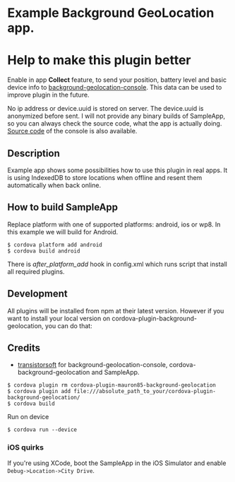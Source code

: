 Example Background GeoLocation app.
=============================================

Help to make this plugin better
==============================

Enable in app **Collect** feature, to send your position, battery level and basic device info to [background-geolocation-console](http://134.168.19.148:8080).
This data can be used to improve plugin in the future.

No ip address or device.uuid is stored on server. The device.uuid is anonymized before sent.
I will not provide any binary builds of SampleApp, so you can always check the source code, what the app is actually doing. [Source code](https://github.com/mauron85/background-geolocation-console) of the console is also available.

## Description

Example app shows some possibilities how to use this plugin in real apps.
It is using IndexedDB to store locations when offline and resent them automatically when back online.

## How to build SampleApp

Replace platform with one of supported platforms: android, ios or wp8. In this example we will build for Android.

```
$ cordova platform add android
$ cordova build android
```

There is *after_platform_add* hook in config.xml which runs script that install all required plugins.

## Development

All plugins will be installed from npm at their latest version. However if you want to install your local version on cordova-plugin-background-geolocation, you can do that:

## Credits

* [transistorsoft](https://github.com/transistorsoft) for background-geolocation-console, cordova-background-geolocation and SampleApp.

```
$ cordova plugin rm cordova-plugin-mauron85-background-geolocation
$ cordova plugin add file:///absolute_path_to_your/cordova-plugin-background-geolocation/
$ cordova build
```

Run on device

```
$ cordova run --device
```

### iOS quirks

If you're using XCode, boot the SampleApp in the iOS Simulator and enable ```Debug->Location->City Drive```.

